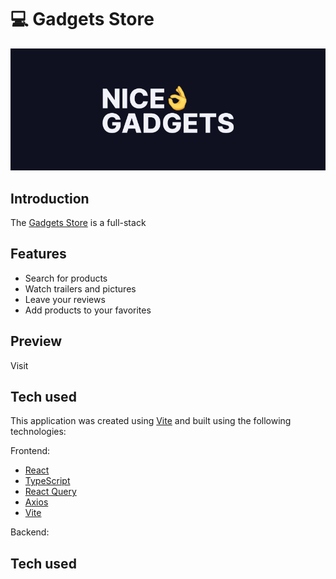 # 💻 Gadgets Store

<p align="center">
  <img src="./public/readme-banner.png">
</p>

## Introduction

The [Gadgets Store](https://gadgets-store.up.railway.app/) is a full-stack 

## Features

- Search for products
- Watch trailers and pictures
- Leave your reviews
- Add products to your favorites

## Preview

Visit 

## Tech used

This application was created using [Vite](https://vitejs.dev/) and built using the following technologies:

Frontend:

- [React](https://react.dev/)
- [TypeScript](https://www.typescriptlang.org/)
- [React Query](https://tanstack.com/query/latest)
- [Axios](https://axios-http.com/)
- [Vite](https://vitejs.dev/guide/)

Backend:



## Tech used
